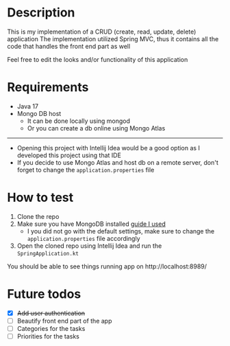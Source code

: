 # Description
This is my implementation of a CRUD (create, read, update, delete) application
The implementation utilized Spring MVC, thus it contains all the code that handles the front end 
part as well

Feel free to edit the looks and/or functionality of this application

# Requirements

- Java 17
- Mongo DB host
    - It can be done locally using mongod
    - Or you can create a db online using Mongo Atlas
---
- Opening this project with Intellij Idea would be a good option as I developed this project using that IDE
- If you decide to use Mongo Atlas and host db on a remote server, don't forget to change the `application.properties` file

# How to test
1. Clone the repo
2. Make sure you have MongoDB installed [guide I used](https://www.mongodb.com/docs/manual/tutorial/install-mongodb-on-os-x/)
    - I you did not go with the default settings, make sure to change the `application.properties` file accordingly
3. Open the cloned repo using Intellij Idea and run the `SpringApplication.kt`

You should be able to see things running app on http://localhost:8989/

# Future todos
- [x] ~~Add user authentication~~
- [ ] Beautify front end part of the app
- [ ] Categories for the tasks
- [ ] Priorities for the tasks
